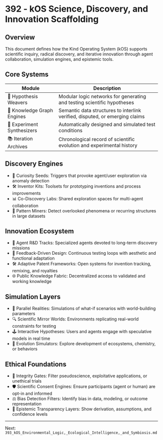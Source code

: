 # 392 - kOS Science, Discovery, and Innovation Scaffolding

## Overview
This document defines how the Kind Operating System (kOS) supports scientific inquiry, radical discovery, and iterative innovation through agent collaboration, simulation engines, and epistemic tools.

## Core Systems
| Module                   | Description                                                                 |
|---------------------------|-----------------------------------------------------------------------------|
| 🔬 Hypothesis Weavers        | Modular logic networks for generating and testing scientific hypotheses     |
| 🧠 Knowledge Graph Engines   | Semantic data structures to interlink verified, disputed, or emerging claims|
| 🧪 Experiment Synthesizers   | Automatically designed and simulated test conditions                        |
| 📚 Iteration Archives        | Chronological record of scientific evolution and experimental history      |

## Discovery Engines
- 🌌 Curiosity Seeds: Triggers that provoke agent/user exploration via anomaly detection
- 🛠️ Inventor Kits: Toolsets for prototyping inventions and process improvements
- 📊 Co-Discovery Labs: Shared exploration spaces for multi-agent collaboration
- 🧬 Pattern Miners: Detect overlooked phenomena or recurring structures in large datasets

## Innovation Ecosystem
- 🧪 Agent R&D Tracks: Specialized agents devoted to long-term discovery missions
- 🔁 Feedback-Driven Design: Continuous testing loops with aesthetic and functional adaptation
- 🛠️ Adaptive Patent Frameworks: Open systems for invention tracking, remixing, and royalties
- 🌐 Public Knowledge Fabric: Decentralized access to validated and working knowledge

## Simulation Layers
- 🎲 Parallel Realities: Simulations of what-if scenarios with world-building parameters
- 🔍 Scientific Mirror Worlds: Environments replicating real-world constraints for testing
- 🕹️ Interactive Hypotheses: Users and agents engage with speculative models in real time
- 🌱 Evolution Simulators: Explore development of ecosystems, chemistry, or behaviors

## Ethical Foundations
- 📏 Integrity Gates: Filter pseudoscience, exploitative applications, or unethical trials
- 🛡️ Scientific Consent Engines: Ensure participants (agent or human) are opt-in and informed
- ⚖️ Bias Detection Filters: Identify bias in data, modeling, or outcome representation
- 🔬 Epistemic Transparency Layers: Show derivation, assumptions, and confidence levels

---
Next: `393_kOS_Environmental_Logic,_Ecological_Intelligence,_and_Symbiosis.md`

